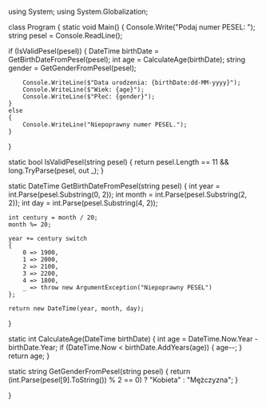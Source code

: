 using System; using System.Globalization;

class Program { static void Main() { Console.Write("Podaj numer PESEL: "); string pesel = Console.ReadLine();

if (IsValidPesel(pesel))
    {
        DateTime birthDate = GetBirthDateFromPesel(pesel);
        int age = CalculateAge(birthDate);
        string gender = GetGenderFromPesel(pesel);
        
        Console.WriteLine($"Data urodzenia: {birthDate:dd-MM-yyyy}");
        Console.WriteLine($"Wiek: {age}");
        Console.WriteLine($"Płeć: {gender}");
    }
    else
    {
        Console.WriteLine("Niepoprawny numer PESEL.");
    }
}

static bool IsValidPesel(string pesel)
{
    return pesel.Length == 11 && long.TryParse(pesel, out _);
}

static DateTime GetBirthDateFromPesel(string pesel)
{
    int year = int.Parse(pesel.Substring(0, 2));
    int month = int.Parse(pesel.Substring(2, 2));
    int day = int.Parse(pesel.Substring(4, 2));

    int century = month / 20;
    month %= 20;

    year += century switch
    {
        0 => 1900,
        1 => 2000,
        2 => 2100,
        3 => 2200,
        4 => 1800,
        _ => throw new ArgumentException("Niepoprawny PESEL")
    };
    
    return new DateTime(year, month, day);
}

static int CalculateAge(DateTime birthDate)
{
    int age = DateTime.Now.Year - birthDate.Year;
    if (DateTime.Now < birthDate.AddYears(age))
    {
        age--;
    }
    return age;
}

static string GetGenderFromPesel(string pesel)
{
    return (int.Parse(pesel[9].ToString()) % 2 == 0) ? "Kobieta" : "Mężczyzna";
}

}


